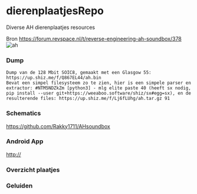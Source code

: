 # dierenplaatjesRepo
Diverse AH dierenplaatjes resources

Bron
https://forum.revspace.nl/t/reverse-engineering-ah-soundbox/378
![ah](https://github.com/user-attachments/assets/1bb0233e-8765-4af4-a429-d401442be284)


### Dump
```
Dump van de 128 Mbit SOIC8, gemaakt met een Glasgow 55: https://up.shiz.me/f/Q867EL44/ah.bin
Bevat een simpel filesysteem zo te zien, hier is een simpele parser en extractor: #NTM5NDZkZm [python3] - mlg elite paste 40 (heeft sx nodig, pip install --user git+https://weeaboo.software/shiz/sx#egg=sx), en de resulterende files: https://up.shiz.me/f/Lj6fLUhg/ah.tar.gz 91
```

### Schematics
https://github.com/Rakky1711/AHsoundbox

### Android App
[http://](https://github.com/marcelrv/dierenplaatjes)

### Overzicht plaatjes

### Geluiden

